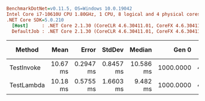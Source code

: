 ``` ini

BenchmarkDotNet=v0.11.5, OS=Windows 10.0.19042
Intel Core i7-10610U CPU 1.80GHz, 1 CPU, 8 logical and 4 physical cores
.NET Core SDK=5.0.210
  [Host]     : .NET Core 2.1.30 (CoreCLR 4.6.30411.01, CoreFX 4.6.30411.02), 64bit RyuJIT
  DefaultJob : .NET Core 2.1.30 (CoreCLR 4.6.30411.01, CoreFX 4.6.30411.02), 64bit RyuJIT


```
|     Method |     Mean |     Error |    StdDev |    Median |     Gen 0 |    Gen 1 | Gen 2 | Allocated |
|----------- |---------:|----------:|----------:|----------:|----------:|---------:|------:|----------:|
| TestInvoke | 10.67 ms | 0.2947 ms | 0.8457 ms | 10.586 ms | 1000.0000 | 484.3750 |     - |   5.82 MB |
| TestLambda | 10.18 ms | 0.5755 ms | 1.6603 ms |  9.482 ms | 1000.0000 | 484.3750 |     - |   5.74 MB |
